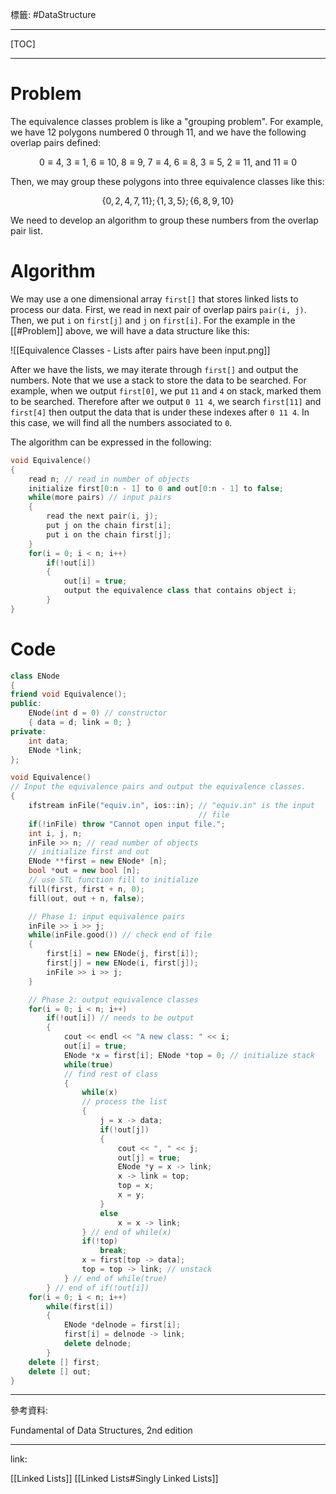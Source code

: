 標籤: #DataStructure 

---

[TOC]

---

# Problem

The equivalence classes problem is like a "grouping problem". For example, we have 12 polygons numbered 0 through 11, and we have the following overlap pairs defined:

$$0 \equiv 4, \ 3 \equiv 1, \ 6 \equiv 10, \ 8 \equiv 9, \ 
7 \equiv 4, \ 6 \equiv 8 , \ 3 \equiv 5, \ 2 \equiv 11, \ 
\text{and}\ 11 \equiv 0$$

Then, we may group these polygons into three equivalence classes like this:

$$\{0, 2, 4, 7, 11\}; 
\{1, 3, 5\};
\{6, 8, 9, 10\}$$

We need to develop an algorithm to group these numbers from the overlap pair list.

# Algorithm

We may use a one dimensional array `first[]` that stores linked lists to process our data. First, we read in next pair of overlap pairs `pair(i, j)`. Then, we put `i` on `first[j]` and `j` on `first[i]`. For the example in the [[#Problem]] above, we will have a data structure like this:

![[Equivalence Classes - Lists after pairs have been input.png]]

After we have the lists, we may iterate through `first[]` and output the numbers. Note that we use a stack to store the data to be searched. For example, when we output `first[0]`, we put `11` and `4` on stack, marked them to be searched. Therefore after we output `0 11 4`, we search `first[11]` and `first[4]` then output the data that is under these indexes after `0 11 4`. In this case, we will find all the numbers associated to `0`.

The algorithm can be expressed in the following:

```cpp
void Equivalence()
{
	read n; // read in number of objects
	initialize first[0:n - 1] to 0 and out[0:n - 1] to false;
	while(more pairs) // input pairs
	{
		read the next pair(i, j);
		put j on the chain first[i];
		put i on the chain first[j];
	}
	for(i = 0; i < n; i++)
		if(!out[i])
		{
			out[i] = true;
			output the equivalence class that contains object i;
		}
}
```

# Code

```cpp
class ENode
{
friend void Equivalence();
public:
	ENode(int d = 0) // constructor
	{ data = d; link = 0; }
private:
	int data;
	ENode *link;
};

void Equivalence()
// Input the equivalence pairs and output the equivalence classes.
{
	ifstream inFile("equiv.in", ios::in); // "equiv.in" is the input 
										  // file
	if(!inFile) throw "Cannot open input file.";
	int i, j, n;
	inFile >> n; // read number of objects
	// initialize first and out
	ENode **first = new ENode* [n];
	bool *out = new bool [n];
	// use STL function fill to initialize
	fill(first, first + n, 0);
	fill(out, out + n, false);

	// Phase 1: input equivalence pairs
	inFile >> i >> j;
	while(inFile.good()) // check end of file
	{
		first[i] = new ENode(j, first[i]);
		first[j] = new ENode(i, first[j]);
		inFile >> i >> j;
	}

	// Phase 2: output equivalence classes
	for(i = 0; i < n; i++)
		if(!out[i]) // needs to be output
		{
			cout << endl << "A new class: " << i;
			out[i] = true;
			ENode *x = first[i]; ENode *top = 0; // initialize stack
			while(true)
			// find rest of class
			{
				while(x)
				// process the list
				{
					j = x -> data;
					if(!out[j])
					{
						cout << ", " << j;
						out[j] = true;
						ENode *y = x -> link;
						x -> link = top;
						top = x;
						x = y;
					}
					else
						x = x -> link;
				} // end of while(x)
				if(!top)
					break;
				x = first[top -> data];
				top = top -> link; // unstack
			} // end of while(true)
		} // end of if(!out[i])
	for(i = 0; i < n; i++)
		while(first[i])
		{
			ENode *delnode = first[i];
			first[i] = delnode -> link;
			delete delnode;
		}
	delete [] first;
	delete [] out;
}
```

---

參考資料:

Fundamental of Data Structures, 2nd edition

---

link:

[[Linked Lists]]
[[Linked Lists#Singly Linked Lists]]